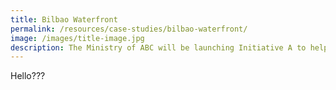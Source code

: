 ```yaml
---
title: Bilbao Waterfront
permalink: /resources/case-studies/bilbao-waterfront/
image: /images/title-image.jpg
description: The Ministry of ABC will be launching Initiative A to help Singaporeans...
---
```


Hello??? 
